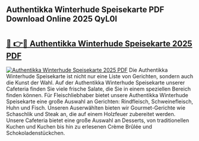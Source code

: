 ## Authentikka Winterhude Speisekarte PDF Download Online 2025 QyL0l

# <h2><a href="http://gcbddhy.nevu.top/?p=Authentikka+Winterhude+Speisekarte">🔗 👉🔴 Authentikka Winterhude Speisekarte 2025 PDF</a></h2>

[![Authentikka Winterhude Speisekarte 2025 PDF](https://i.imgur.com/dBaPXMq.png)](http://gcbddhy.nevu.top/?p=Authentikka+Winterhude+Speisekarte)
Die Authentikka Winterhude Speisekarte ist nicht nur eine Liste von Gerichten, sondern auch die Kunst der Wahl. Auf der Authentikka Winterhude Speisekarte unserer Cafeteria finden Sie viele frische Salate, die Sie in einem speziellen Bereich finden können. Für Fleischliebhaber bietet unsere Authentikka Winterhude Speisekarte eine große Auswahl an Gerichten: Rindfleisch, Schweinefleisch, Huhn und Fisch. Unseren Auserwählten bieten wir Gourmet-Gerichte wie Schaschlik und Steak an, die auf einem Holzfeuer zubereitet werden. Unsere Cafeteria bietet eine große Auswahl an Desserts, von traditionellen Kuchen und Kuchen bis hin zu erlesenen Crème Brûlée und Schokoladenstückchen.
